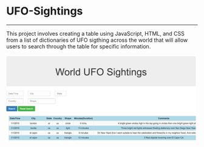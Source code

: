 # UFO-Sightings
----
This project involves creating a table using JavaScript, HTML, and CSS from a list of dictionaries of UFO sigthing across the world that will allow users to search through the table for specific information. 

<img src="https://github.com/TomBerton/UFO-Sightings/blob/master/UFO_webpage.png" width="500"/>
